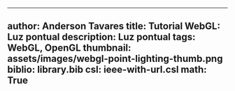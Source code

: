 ------------------------------
author: Anderson Tavares
title: Tutorial WebGL: Luz pontual
description: Luz pontual
tags: WebGL, OpenGL
thumbnail: assets/images/webgl-point-lighting-thumb.png
biblio: library.bib
csl: ieee-with-url.csl
math: True
------------------------------
